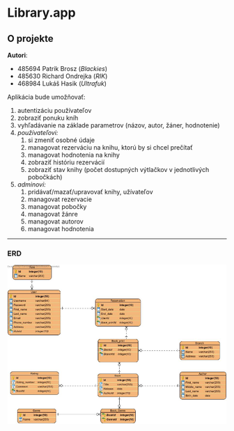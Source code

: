 # Library.app

## O projekte

**Autori**:
- 485694 Patrik Brosz (_Blackies_)
- 485630 Richard Ondrejka (_RIK_)
- 468984 Lukáš Hasik (_Ultrafuk_)<br> 

Aplikácia bude umožňovať:
1. autentizáciu používateľov
2. zobraziť ponuku kníh<br>
3. vyhľadávanie na základe parametrov (názov, autor, žáner, hodnotenie)
4. *používateľovi:*
   1. si zmeniť osobné údaje
   2. managovat rezerváciu na knihu, ktorú by si chcel prečítať
   3. managovat hodnotenia na knihy
   4. zobraziť históriu rezervácií
   5. zobraziť stav knihy (počet dostupných výtlačkov v jednotlivých pobočkách)
5. *adminovi:*
   1. pridávať/mazať/upravovať knihy, užívateľov
   2. managovat rezervacie
   3. managovat pobočky
   4. managovat žánre 
   5. managovat autorov
   6. managovat hodnotenia

---
### ERD

![plot](./erd_library.jpg)


